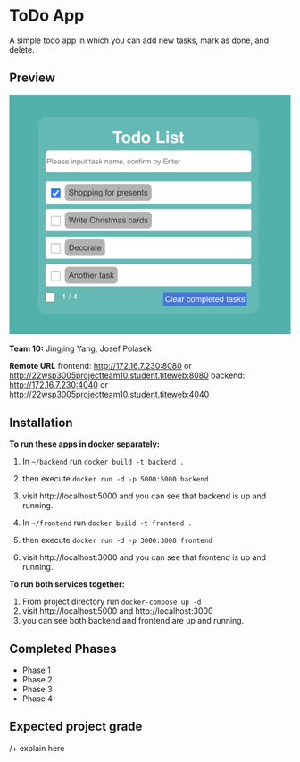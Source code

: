 # ToDo App
A simple todo app in which you can add new tasks, mark as done, and delete.

## Preview
![preview of the app](./frontend/preview.png)

**Team 10:** Jingjing Yang, Josef Polasek

**Remote URL**
frontend: http://172.16.7.230:8080  or   http://22wsp3005projectteam10.student.titeweb:8080
backend: http://172.16.7.230:4040   or   http://22wsp3005projectteam10.student.titeweb:4040

## Installation
**To run these apps in docker separately:**
1. In `~/backend` run `docker build -t backend .`
2. then execute `docker run -d -p 5000:5000 backend`
3. visit http://localhost:5000 and you can see that backend is up and running.

1. In `~/frontend` run `docker build -t frontend .`
2. then execute `docker run -d -p 3000:3000 frontend`
3. visit http://localhost:3000 and you can see that frontend is up and running.

**To run both services together:**
1. From project directory run `docker-compose up -d`
2. visit http://localhost:5000 and http://localhost:3000 
3. you can see both backend and frontend are up and running.

## Completed Phases
- Phase 1
- Phase 2
- Phase 3
- Phase 4

## Expected project grade
/+ explain here


